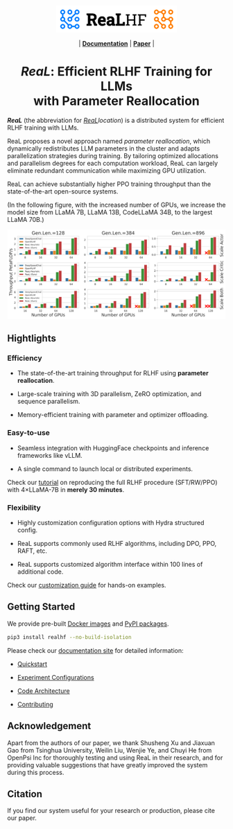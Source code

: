 

<p align="center">
  <picture>
    <source media="(prefers-color-scheme: dark)" srcset="docs/source/images/real_logo_dark.svg">
    <img alt="ReaL" src="docs/source/images/real_logo.svg" width=55%>
  </picture>
</p>

<p align="center">
| <a href="https://openpsi-project.github.io/ReaLRLHF/"><b>Documentation</b></a> | <a href="https://openpsi-project.github.io/ReaLRLHF/"><b>Paper</b></a> |

</p>


<h1 align="center">
<em>ReaL</em>: Efficient RLHF Training for LLMs <br>with Parameter Reallocation
</h1>

***ReaL*** (the abbreviation for *<ins>ReaL</ins>location*)
is a distributed system for efficient RLHF training with LLMs.

ReaL proposes a novel approach
named *parameter reallocation*, which dynamically redistributes LLM parameters
in the cluster and adapts parallelization strategies during training.
By tailoring optimized allocations and parallelism degrees for each computation workload,
ReaL can largely eliminate redundant communication while maximizing GPU utilization.

ReaL can achieve substantially higher PPO training throughput than the state-of-the-art
open-source systems.

(In the following figure, with the increased number of GPUs,
we increase the model size from
LLaMA 7B, LLaMA 13B, CodeLLaMA 34B, to the largest LLaMA 70B.)

![Throughput Comparison](docs/source/images/vws.svg)

## Hightlights

### Efficiency

- The state-of-the-art training throughput for RLHF using **parameter reallocation**.

- Large-scale training with 3D parallelism, ZeRO optimization, and sequence parallelism.

- Memory-efficient training with parameter and optimizer offloading.

### Easy-to-use

- Seamless integration with HuggingFace checkpoints and inference frameworks like vLLM.

- A single command to launch local or distributed experiments.

Check our [tutorial](https://openpsi-project.github.io/ReaLHF/quickstart.html)
on reproducing the full RLHF procedure (SFT/RW/PPO) with 4$\times$LLaMA-7B
in **merely 30 minutes**.

### Flexibility

- Highly customization configuration options with Hydra structured config.

- ReaL supports commonly used RLHF algorithms, including DPO, PPO, RAFT, etc.

- ReaL supports customized algorithm interface within 100 lines of additional code.

Check our [customization guide](https://openpsi-project.github.io/ReaLHF/customization.html)
for hands-on examples.

## Getting Started

We provide pre-built [Docker images](https://openpsi-project.github.io/ReaLHF/install.html#docker-images)
and [PyPI packages](https://openpsi-project.github.io/ReaLHF/install.html#install-from-pypi-or-source).

```bash
pip3 install realhf --no-build-isolation
```

Please check our [documentation site](https://openpsi-project.github.io/ReaLRLHF/)
for detailed information:

- [Quickstart](https://openpsi-project.github.io/ReaLHF/quickstart.html)

- [Experiment Configurations](https://openpsi-project.github.io/ReaLHF/expconfig.html)

- [Code Architecture](https://openpsi-project.github.io/ReaLHF/arch.html)

- [Contributing](https://openpsi-project.github.io/ReaLHF/contributing.html)

## Acknowledgement

Apart from the authors of our paper,
we thank Shusheng Xu and Jiaxuan Gao from Tsinghua University,
Weilin Liu, Wenjie Ye, and Chuyi He from OpenPsi Inc
for thoroughly testing and using ReaL in their research, 
and for providing valuable suggestions 
that have greatly improved the system during this process.

## Citation

If you find our system useful for your research or production,
please cite our paper.
